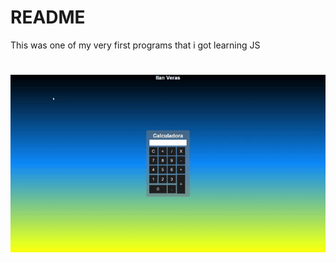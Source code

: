 # README
<p>This was one of my very first programs that i got learning JS</p>

<h1>
 <img src="assets/Calculadora - Google Chrome 2022-04-14 23-35-30.gif" alt="Readme">